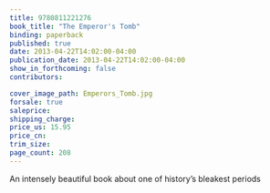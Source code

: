```yaml
---
title: 9780811221276
book_title: "The Emperor's Tomb"
binding: paperback
published: true
date: 2013-04-22T14:02:00-04:00
publication_date: 2013-04-22T14:02:00-04:00
show_in_forthcoming: false
contributors:

cover_image_path: Emperors_Tomb.jpg
forsale: true
saleprice:
shipping_charge:
price_us: 15.95
price_cn:
trim_size:
page_count: 208
---
```

An intensely beautiful book about one of history’s bleakest periods

